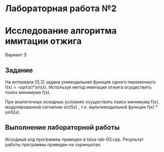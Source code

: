 # Лабораторная работа №2
# Исследование алгоритма имитации отжига
Вариант 3

## Задание

На интервале [0,3] задана унимодальная функция одного переменного f(x) = -sqrt(x)*sin(x). Используя метод имитации отжига осуществить поиск минимума f(x). 

При аналогичных исходных условиях осуществить поиск минимума f(x), модулированной сигналом sin(5x) , т.е. мультимодальной функции f(x) * sin5(x).

## Выполнение лабораторной работы

Исходный код программы приведен в tsisa-lab-03.cpp. Результат работы программы приведен на скриншотах.
